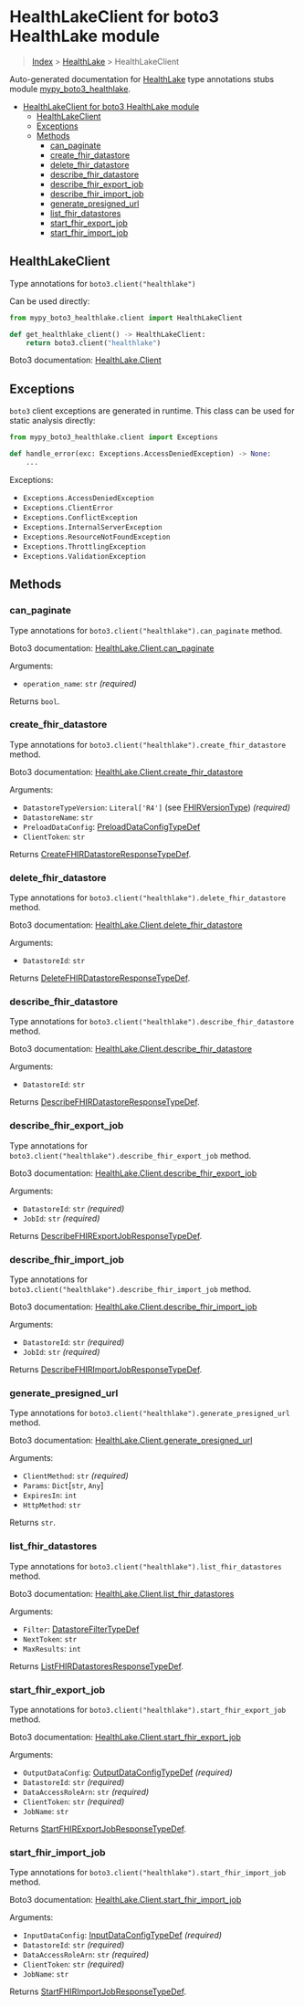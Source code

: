 # HealthLakeClient for boto3 HealthLake module

> [Index](..) > [HealthLake](.) > HealthLakeClient

Auto-generated documentation for
[HealthLake](https://boto3.amazonaws.com/v1/documentation/api/1.17.75/reference/services/healthlake.html#HealthLake)
type annotations stubs module
[mypy_boto3_healthlake](https://pypi.org/project/mypy-boto3-healthlake/).

- [HealthLakeClient for boto3 HealthLake module](#healthlakeclient-for-boto3-healthlake-module)
  - [HealthLakeClient](#healthlakeclient)
  - [Exceptions](#exceptions)
  - [Methods](#methods)
    - [can_paginate](#can_paginate)
    - [create_fhir_datastore](#create_fhir_datastore)
    - [delete_fhir_datastore](#delete_fhir_datastore)
    - [describe_fhir_datastore](#describe_fhir_datastore)
    - [describe_fhir_export_job](#describe_fhir_export_job)
    - [describe_fhir_import_job](#describe_fhir_import_job)
    - [generate_presigned_url](#generate_presigned_url)
    - [list_fhir_datastores](#list_fhir_datastores)
    - [start_fhir_export_job](#start_fhir_export_job)
    - [start_fhir_import_job](#start_fhir_import_job)

## HealthLakeClient

Type annotations for `boto3.client("healthlake")`

Can be used directly:

```python
from mypy_boto3_healthlake.client import HealthLakeClient

def get_healthlake_client() -> HealthLakeClient:
    return boto3.client("healthlake")
```

Boto3 documentation:
[HealthLake.Client](https://boto3.amazonaws.com/v1/documentation/api/1.17.75/reference/services/healthlake.html#HealthLake.Client)

## Exceptions

`boto3` client exceptions are generated in runtime. This class can be used for
static analysis directly:

```python
from mypy_boto3_healthlake.client import Exceptions

def handle_error(exc: Exceptions.AccessDeniedException) -> None:
    ...
```

Exceptions:

- `Exceptions.AccessDeniedException`
- `Exceptions.ClientError`
- `Exceptions.ConflictException`
- `Exceptions.InternalServerException`
- `Exceptions.ResourceNotFoundException`
- `Exceptions.ThrottlingException`
- `Exceptions.ValidationException`

## Methods

### can_paginate

Type annotations for `boto3.client("healthlake").can_paginate` method.

Boto3 documentation:
[HealthLake.Client.can_paginate](https://boto3.amazonaws.com/v1/documentation/api/1.17.75/reference/services/healthlake.html#HealthLake.Client.can_paginate)

Arguments:

- `operation_name`: `str` *(required)*

Returns `bool`.

### create_fhir_datastore

Type annotations for `boto3.client("healthlake").create_fhir_datastore` method.

Boto3 documentation:
[HealthLake.Client.create_fhir_datastore](https://boto3.amazonaws.com/v1/documentation/api/1.17.75/reference/services/healthlake.html#HealthLake.Client.create_fhir_datastore)

Arguments:

- `DatastoreTypeVersion`: `Literal['R4']` (see
  [FHIRVersionType](./literals.md#fhirversiontype)) *(required)*
- `DatastoreName`: `str`
- `PreloadDataConfig`:
  [PreloadDataConfigTypeDef](./type_defs.md#preloaddataconfigtypedef)
- `ClientToken`: `str`

Returns
[CreateFHIRDatastoreResponseTypeDef](./type_defs.md#createfhirdatastoreresponsetypedef).

### delete_fhir_datastore

Type annotations for `boto3.client("healthlake").delete_fhir_datastore` method.

Boto3 documentation:
[HealthLake.Client.delete_fhir_datastore](https://boto3.amazonaws.com/v1/documentation/api/1.17.75/reference/services/healthlake.html#HealthLake.Client.delete_fhir_datastore)

Arguments:

- `DatastoreId`: `str`

Returns
[DeleteFHIRDatastoreResponseTypeDef](./type_defs.md#deletefhirdatastoreresponsetypedef).

### describe_fhir_datastore

Type annotations for `boto3.client("healthlake").describe_fhir_datastore`
method.

Boto3 documentation:
[HealthLake.Client.describe_fhir_datastore](https://boto3.amazonaws.com/v1/documentation/api/1.17.75/reference/services/healthlake.html#HealthLake.Client.describe_fhir_datastore)

Arguments:

- `DatastoreId`: `str`

Returns
[DescribeFHIRDatastoreResponseTypeDef](./type_defs.md#describefhirdatastoreresponsetypedef).

### describe_fhir_export_job

Type annotations for `boto3.client("healthlake").describe_fhir_export_job`
method.

Boto3 documentation:
[HealthLake.Client.describe_fhir_export_job](https://boto3.amazonaws.com/v1/documentation/api/1.17.75/reference/services/healthlake.html#HealthLake.Client.describe_fhir_export_job)

Arguments:

- `DatastoreId`: `str` *(required)*
- `JobId`: `str` *(required)*

Returns
[DescribeFHIRExportJobResponseTypeDef](./type_defs.md#describefhirexportjobresponsetypedef).

### describe_fhir_import_job

Type annotations for `boto3.client("healthlake").describe_fhir_import_job`
method.

Boto3 documentation:
[HealthLake.Client.describe_fhir_import_job](https://boto3.amazonaws.com/v1/documentation/api/1.17.75/reference/services/healthlake.html#HealthLake.Client.describe_fhir_import_job)

Arguments:

- `DatastoreId`: `str` *(required)*
- `JobId`: `str` *(required)*

Returns
[DescribeFHIRImportJobResponseTypeDef](./type_defs.md#describefhirimportjobresponsetypedef).

### generate_presigned_url

Type annotations for `boto3.client("healthlake").generate_presigned_url`
method.

Boto3 documentation:
[HealthLake.Client.generate_presigned_url](https://boto3.amazonaws.com/v1/documentation/api/1.17.75/reference/services/healthlake.html#HealthLake.Client.generate_presigned_url)

Arguments:

- `ClientMethod`: `str` *(required)*
- `Params`: `Dict`\[`str`, `Any`\]
- `ExpiresIn`: `int`
- `HttpMethod`: `str`

Returns `str`.

### list_fhir_datastores

Type annotations for `boto3.client("healthlake").list_fhir_datastores` method.

Boto3 documentation:
[HealthLake.Client.list_fhir_datastores](https://boto3.amazonaws.com/v1/documentation/api/1.17.75/reference/services/healthlake.html#HealthLake.Client.list_fhir_datastores)

Arguments:

- `Filter`: [DatastoreFilterTypeDef](./type_defs.md#datastorefiltertypedef)
- `NextToken`: `str`
- `MaxResults`: `int`

Returns
[ListFHIRDatastoresResponseTypeDef](./type_defs.md#listfhirdatastoresresponsetypedef).

### start_fhir_export_job

Type annotations for `boto3.client("healthlake").start_fhir_export_job` method.

Boto3 documentation:
[HealthLake.Client.start_fhir_export_job](https://boto3.amazonaws.com/v1/documentation/api/1.17.75/reference/services/healthlake.html#HealthLake.Client.start_fhir_export_job)

Arguments:

- `OutputDataConfig`:
  [OutputDataConfigTypeDef](./type_defs.md#outputdataconfigtypedef)
  *(required)*
- `DatastoreId`: `str` *(required)*
- `DataAccessRoleArn`: `str` *(required)*
- `ClientToken`: `str` *(required)*
- `JobName`: `str`

Returns
[StartFHIRExportJobResponseTypeDef](./type_defs.md#startfhirexportjobresponsetypedef).

### start_fhir_import_job

Type annotations for `boto3.client("healthlake").start_fhir_import_job` method.

Boto3 documentation:
[HealthLake.Client.start_fhir_import_job](https://boto3.amazonaws.com/v1/documentation/api/1.17.75/reference/services/healthlake.html#HealthLake.Client.start_fhir_import_job)

Arguments:

- `InputDataConfig`:
  [InputDataConfigTypeDef](./type_defs.md#inputdataconfigtypedef) *(required)*
- `DatastoreId`: `str` *(required)*
- `DataAccessRoleArn`: `str` *(required)*
- `ClientToken`: `str` *(required)*
- `JobName`: `str`

Returns
[StartFHIRImportJobResponseTypeDef](./type_defs.md#startfhirimportjobresponsetypedef).
